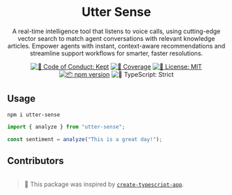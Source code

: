 <h1 align="center">Utter Sense</h1>

<p align="center">A real-time intelligence tool that listens to voice calls, using cutting-edge vector search to match agent conversations with relevant knowledge articles. Empower agents with instant, context-aware recommendations and streamline support workflows for smarter, faster resolutions.</p>

<p align="center">
    <!-- ... existing badges structure ... -->
    <a href="https://github.com/your-username/utter-sense/blob/main/.github/CODE_OF_CONDUCT.md" target="_blank"><img alt="🤝 Code of Conduct: Kept" src="https://img.shields.io/badge/%F0%9F%A4%9D_code_of_conduct-kept-21bb42" /></a>
    <a href="https://codecov.io/gh/your-username/utter-sense" target="_blank"><img alt="🧪 Coverage" src="https://img.shields.io/codecov/c/github/your-username/utter-sense?label=%F0%9F%A7%AA%20coverage" /></a>
    <a href="https://github.com/your-username/utter-sense/blob/main/LICENSE.md" target="_blank"><img alt="📝 License: MIT" src="https://img.shields.io/badge/%F0%9F%93%9D_license-MIT-21bb42.svg"></a>
    <a href="http://npmjs.com/package/utter-sense"><img alt="📦 npm version" src="https://img.shields.io/npm/v/utter-sense?color=21bb42&label=%F0%9F%93%A6%20npm" /></a>
    <img alt="💪 TypeScript: Strict" src="https://img.shields.io/badge/%F0%9F%92%AA_typescript-strict-21bb42.svg" />
</p>

## Usage

```shell
npm i utter-sense
```

```ts
import { analyze } from "utter-sense";

const sentiment = analyze("This is a great day!");
```

## Contributors

<!-- spellchecker: disable -->
<!-- ALL-CONTRIBUTORS-LIST:START - Do not remove or modify this section -->
<!-- prettier-ignore-start -->
<table>
<!-- (this will be filled in by all-contributors) -->
</table>
<!-- prettier-ignore-end -->
<!-- ALL-CONTRIBUTORS-LIST:END -->
<!-- spellchecker: enable -->

<!-- You can remove this notice if you don't want it 🙂 no worries! -->

> 💙 This package was inspired by [`create-typescript-app`](https://github.com/JoshuaKGoldberg/create-typescript-app).
